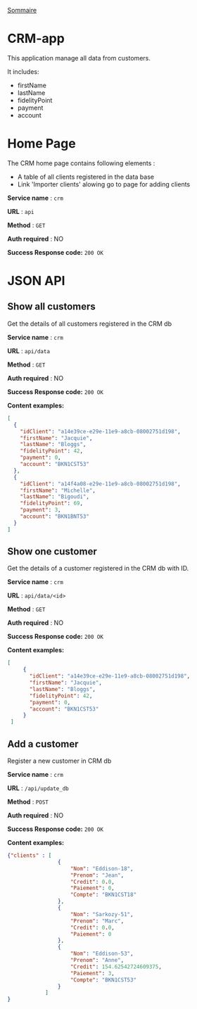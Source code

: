 [Sommaire](https://ursi-2020.github.io/Documentation/)
# CRM-app

This application manage all data from customers.

It includes:
 - firstName
 - lastName
 - fidelityPoint
 - payment
 - account

# Home Page

The CRM home page contains following elements :
- A table of all clients registered in the data base
- Link 'Importer clients' alowing go to page for adding clients

**Service name** : `crm`

**URL** : `api`

**Method** : `GET`

**Auth required** : NO


**Success Response code:** `200 OK`

# JSON API

## Show all customers

Get the details of all customers registered in the CRM db

**Service name** : `crm`

**URL** : `api/data`

**Method** : `GET`

**Auth required** : NO


**Success Response code:** `200 OK`

**Content examples:**


```json
[
  {
    "idClient": "a14e39ce-e29e-11e9-a8cb-08002751d198",
    "firstName": "Jacquie",
    "lastName": "Bloggs",
    "fidelityPoint": 42,
    "payment": 0,
    "account": "BKN1CST53"
  },
  {
    "idClient": "a14f4a08-e29e-11e9-a8cb-08002751d198",
    "firstName": "Michelle",
    "lastName": "Bigoudi",
    "fidelityPoint": 69,
    "payment": 3,
    "account": "BKN1BNT53"
  }
]
```

## Show one customer

Get the details of a customer registered in the CRM db with ID.

**Service name** : `crm`

**URL** : `api/data/<id>`

**Method** : `GET`

**Auth required** : NO


**Success Response code:** `200 OK`

**Content examples:**


```json
[
     {
       "idClient": "a14e39ce-e29e-11e9-a8cb-08002751d198",
       "firstName": "Jacquie",
       "lastName": "Bloggs",
       "fidelityPoint": 42,
       "payment": 0,
       "account": "BKN1CST53"
     }
 ]
```


## Add a customer

Register a new customer in CRM db

**Service name** : `crm`

**URL** : `/api/update_db`

**Method** : `POST`

**Auth required** : NO


**Success Response code:** `200 OK`

**Content examples:**


```json
{"clients" : [
                {
                    "Nom": "Eddison-18",
                    "Prenom": "Jean",
                    "Credit": 0.0,
                    "Paiement": 0,
                    "Compte": "BKN1CST18"
                },
                {
                    "Nom": "Sarkozy-51",
                    "Prenom": "Marc",
                    "Credit": 0.0,
                    "Paiement": 0
                },
                {
                    "Nom": "Eddison-53",
                    "Prenom": "Anne",
                    "Credit": 154.62542724609375,
                    "Paiement": 3,
                    "Compte": "BKN1CST53"
                }
            ]
}
```
